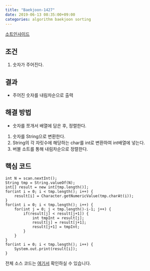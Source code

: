 ```yaml
---
title: "Baekjoon-1427"
date: 2019-06-13 08:35:00+09:00
categories: algorithm baekjoon sorting
---
```

[소트인사이드][url]

## 조건

1. 숫자가 주어진다.

## 결과

- 주어진 숫자를 내림차순으로 출력

## 해결 방법

- 숫자를 쪼개서 배열에 담은 후, 정렬한다.
1. 숫자를 String으로 변환한다.
2. String의 각 자릿수에 해당하는 char를 int로 변환하여 int배열에 넣는다.
3. 버블 소트를 통해 내림차순으로 정렬한다.

## 핵심 코드

```
int N = scan.nextInt();
String tmp = String.valueOf(N);
int[] result = new int[tmp.length()];
for(int i = 0; i < tmp.length(); i++) {
	result[i] = Character.getNumericValue(tmp.charAt(i));
}
for(int i = 0; i < tmp.length(); i++) {
	for(int j = 0; j < tmp.length()-i-1; j++) {
		if(result[j] < result[j+1]) {
			int tmpInt = result[j];
			result[j] = result[j+1];
			result[j+1] = tmpInt;
		}
	}
}
for(int i = 0; i < tmp.length(); i++) {
	System.out.print(result[i]);
}
```

전체 소스 코드는 [여기서][solution] 확인하실 수 있습니다.


[url]: https://www.acmicpc.net/problem/1427
[solution]: https://github.com/ParkBeomMin/Algorithm/blob/master/Backjoon/src/B_1427.java
